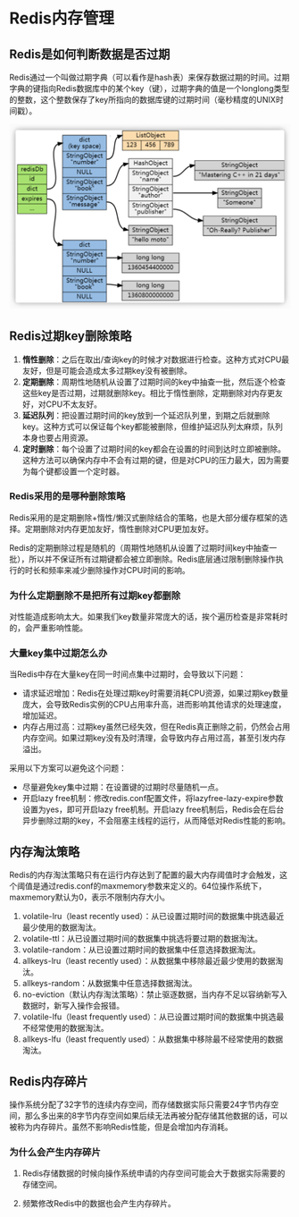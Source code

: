 # Redis内存管理

## Redis是如何判断数据是否过期

Redis通过一个叫做过期字典（可以看作是hash表）来保存数据过期的时间。过期字典的键指向Redis数据库中的某个key（键），过期字典的值是一个longlong类型的整数，这个整数保存了key所指向的数据库键的过期时间（毫秒精度的UNIX时间戳）。

![键过期](images/键过期.png)

## Redis过期key删除策略

1. **惰性删除**：之后在取出/查询key的时候才对数据进行检查。这种方式对CPU最友好，但是可能会造成太多过期key没有被删除。
2. **定期删除**：周期性地随机从设置了过期时间的key中抽查一批，然后逐个检查这些key是否过期，过期就删除key。相比于惰性删除，定期删除对内存更友好，对CPU不太友好。
3. **延迟队列**：把设置过期时间的key放到一个延迟队列里，到期之后就删除key。这种方式可以保证每个key都能被删除，但维护延迟队列太麻烦，队列本身也要占用资源。
4. **定时删除**：每个设置了过期时间的key都会在设置的时间到达时立即被删除。这种方法可以确保内存中不会有过期的键，但是对CPU的压力最大，因为需要为每个键都设置一个定时器。

### Redis采用的是哪种删除策略

Redis采用的是定期删除+惰性/懒汉式删除结合的策略，也是大部分缓存框架的选择。定期删除对内存更加友好，惰性删除对CPU更加友好。

Redis的定期删除过程是随机的（周期性地随机从设置了过期时间key中抽查一批），所以并不保证所有过期键都会被立即删除。Redis底层通过限制删除操作执行的时长和频率来减少删除操作对CPU时间的影响。

### 为什么定期删除不是把所有过期key都删除

对性能造成影响太大。如果我们key数量非常庞大的话，挨个遍历检查是非常耗时的，会严重影响性能。

### 大量key集中过期怎么办

当Redis中存在大量key在同一时间点集中过期时，会导致以下问题：

- 请求延迟增加：Redis在处理过期key时需要消耗CPU资源，如果过期key数量庞大，会导致Redis实例的CPU占用率升高，进而影响其他请求的处理速度，增加延迟。
- 内存占用过高：过期key虽然已经失效，但在Redis真正删除之前，仍然会占用内存空间。如果过期key没有及时清理，会导致内存占用过高，甚至引发内存溢出。

采用以下方案可以避免这个问题：

- 尽量避免key集中过期：在设置键的过期时尽量随机一点。
- 开启lazy free机制：修改redis.conf配置文件，将lazyfree-lazy-expire参数设置为yes，即可开启lazy free机制。开启lazy free机制后，Redis会在后台异步删除过期的key，不会阻塞主线程的运行，从而降低对Redis性能的影响。

## 内存淘汰策略

Redis的内存淘汰策略只有在运行内存达到了配置的最大内存阈值时才会触发，这个阈值是通过redis.conf的maxmemory参数来定义的。64位操作系统下，maxmemory默认为0，表示不限制内存大小。

1. volatile-lru（least recently used）：从已设置过期时间的数据集中挑选最近最少使用的数据淘汰。
2. volatile-ttl：从已设置过期时间的数据集中挑选将要过期的数据淘汰。
3. volatile-random：从已设置过期时间的数据集中任意选择数据淘汰。
4. allkeys-lru（least recently used）：从数据集中移除最近最少使用的数据淘汰。
5. allkeys-random：从数据集中任意选择数据淘汰。
6. no-eviction（默认内存淘汰策略）：禁止驱逐数据，当内存不足以容纳新写入数据时，新写入操作会报错。
7. volatile-lfu（least frequently used）：从已设置过期时间的数据集中挑选最不经常使用的数据淘汰。
8. allkeys-lfu（least frequently used）：从数据集中移除最不经常使用的数据淘汰。

## Redis内存碎片

操作系统分配了32字节的连续内存空间，而存储数据实际只需要24字节内存空间，那么多出来的8字节内存空间如果后续无法再被分配存储其他数据的话，可以被称为内存碎片。虽然不影响Redis性能，但是会增加内存消耗。

### 为什么会产生内存碎片

1. Redis存储数据的时候向操作系统申请的内存空间可能会大于数据实际需要的存储空间。

2. 频繁修改Redis中的数据也会产生内存碎片。

